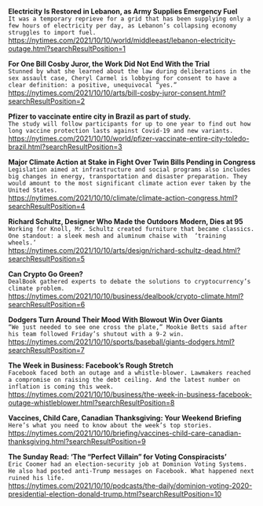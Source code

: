 **Electricity Is Restored in Lebanon, as Army Supplies Emergency Fuel**\
`It was a temporary reprieve for a grid that has been supplying only a few hours of electricity per day, as Lebanon’s collapsing economy struggles to import fuel.`\
https://nytimes.com/2021/10/10/world/middleeast/lebanon-electricity-outage.html?searchResultPosition=1

**For One Bill Cosby Juror, the Work Did Not End With the Trial**\
`Stunned by what she learned about the law during deliberations in the sex assault case, Cheryl Carmel is lobbying for consent to have a clear definition: a positive, unequivocal “yes.”`\
https://nytimes.com/2021/10/10/arts/bill-cosby-juror-consent.html?searchResultPosition=2

**Pfizer to vaccinate entire city in Brazil as part of study.**\
`The study will follow participants for up to one year to find out how long vaccine protection lasts against Covid-19 and new variants.`\
https://nytimes.com/2021/10/10/world/pfizer-vaccinate-entire-city-toledo-brazil.html?searchResultPosition=3

**Major Climate Action at Stake in Fight Over Twin Bills Pending in Congress**\
`Legislation aimed at infrastructure and social programs also includes big changes in energy, transportation and disaster preparation. They would amount to the most significant climate action ever taken by the United States.`\
https://nytimes.com/2021/10/10/climate/climate-action-congress.html?searchResultPosition=4

**Richard Schultz, Designer Who Made the Outdoors Modern, Dies at 95**\
`Working for Knoll, Mr. Schultz created furniture that became classics. One standout: a sleek mesh and aluminum chaise with  ‘training wheels.’`\
https://nytimes.com/2021/10/10/arts/design/richard-schultz-dead.html?searchResultPosition=5

**Can Crypto Go Green?**\
`DealBook gathered experts to debate the solutions to cryptocurrency’s climate problem.`\
https://nytimes.com/2021/10/10/business/dealbook/crypto-climate.html?searchResultPosition=6

**Dodgers Turn Around Their Mood With Blowout Win Over Giants**\
`“We just needed to see one cross the plate,” Mookie Betts said after his team followed Friday’s shutout with a 9-2 win.`\
https://nytimes.com/2021/10/10/sports/baseball/giants-dodgers.html?searchResultPosition=7

**The Week in Business: Facebook’s Rough Stretch**\
`Facebook faced both an outage and a whistle-blower. Lawmakers reached a compromise on raising the debt ceiling. And the latest number on inflation is coming this week.`\
https://nytimes.com/2021/10/10/business/the-week-in-business-facebook-outage-whistleblower.html?searchResultPosition=8

**Vaccines, Child Care, Canadian Thanksgiving: Your Weekend Briefing**\
`Here’s what you need to know about the week’s top stories.`\
https://nytimes.com/2021/10/10/briefing/vaccines-child-care-canadian-thanksgiving.html?searchResultPosition=9

**The Sunday Read: ‘The “Perfect Villain” for Voting Conspiracists’**\
`Eric Coomer had an election-security job at Dominion Voting Systems. He also had posted anti-Trump messages on Facebook. What happened next ruined his life.`\
https://nytimes.com/2021/10/10/podcasts/the-daily/dominion-voting-2020-presidential-election-donald-trump.html?searchResultPosition=10

